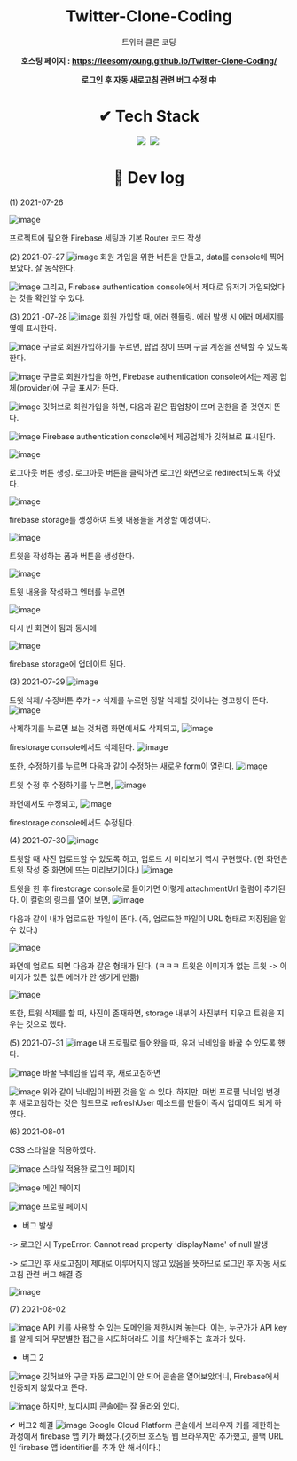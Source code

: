 # <div align="center"> Twitter-Clone-Coding </div>
<div align="center"> 트위터 클론 코딩

  **호스팅 페이지 : https://leesomyoung.github.io/Twitter-Clone-Coding/**
  
  **로그인 후 자동 새로고침 관련 버그 수정 中**
</div>

# <div align="center"> ✔ Tech Stack </div>


<div align="center">
<img src="https://img.shields.io/badge/React-61DAFB?style=flat-square&logo=React&logoColor=white"/></a>&nbsp 
<img src="https://img.shields.io/badge/Firebase-FFCA28?style=flat-square&logo=Firebase&logoColor=white"/></a>&nbsp 

</div>

# <div align="center"> 👀 Dev log </div>
(1) 2021-07-26


![image](https://user-images.githubusercontent.com/47571973/127004406-5e53b3e4-278b-421e-ad8b-cae891583026.png)

프로젝트에 필요한 Firebase 세팅과 기본 Router 코드 작성

(2) 2021-07-27
![image](https://user-images.githubusercontent.com/47571973/127162638-690e205c-31f1-4948-b0ee-6b09fe6cd993.png)
회원 가입을 위한 버튼을 만들고, data를 console에 찍어보았다. 잘 동작한다.

![image](https://user-images.githubusercontent.com/47571973/127162803-2aac1ba4-0586-48c6-8048-127cf81832a8.png)
그리고, Firebase authentication console에서 제대로 유저가 가입되었다는 것을 확인할 수 있다.

(3) 2021 -07-28
![image](https://user-images.githubusercontent.com/47571973/127269105-5068fcd2-ba58-4666-b0c8-8fb2ca21ec62.png)
회원 가입할 때, 에러 핸들링. 에러 발생 시 에러 메세지를 옆에 표시한다.

![image](https://user-images.githubusercontent.com/47571973/127269370-a6b00233-fc29-45e9-a994-4ec751ee4430.png)
구글로 회원가입하기를 누르면, 팝업 창이 뜨며 구글 계정을 선택할 수 있도록 한다.

![image](https://user-images.githubusercontent.com/47571973/127269479-94c87834-825c-4022-8260-f33020317cdc.png)
구글로 회원가입을 하면, Firebase authentication console에서는 제공 업체(provider)에 구글 표시가 뜬다.

![image](https://user-images.githubusercontent.com/47571973/127269579-d1b54744-9b96-4788-919e-877a43a72934.png)
깃허브로 회원가입을 하면, 다음과 같은 팝업창이 뜨며 권한을 줄 것인지 뜬다.

![image](https://user-images.githubusercontent.com/47571973/127269778-6f73c028-523b-4027-8515-cc28ce4943cb.png)
Firebase authentication console에서 제공업체가 깃허브로 표시된다.

![image](https://user-images.githubusercontent.com/47571973/127271653-37702ec6-4f2f-44e3-8492-c35ab969ac95.png)

로그아웃 버튼 생성. 로그아웃 버튼을 클릭하면 로그인 화면으로 redirect되도록 하였다.

![image](https://user-images.githubusercontent.com/47571973/127278051-a0da2298-08ba-4902-954e-c84f406493e8.png)

firebase storage를 생성하여 트윗 내용들을 저장할 예정이다.

![image](https://user-images.githubusercontent.com/47571973/127277748-48a58ca4-c70c-4733-94b8-eb8d2ca9c45e.png)

트윗을 작성하는 폼과 버튼을 생성한다.

![image](https://user-images.githubusercontent.com/47571973/127277814-f6bd96ee-e36e-493c-8a88-98f60aa138d6.png)

트윗 내용을 작성하고 엔터를 누르면

![image](https://user-images.githubusercontent.com/47571973/127277866-146ba060-1ca8-4215-8408-5e4598c9b4a9.png)

다시 빈 화면이 됨과 동시에

![image](https://user-images.githubusercontent.com/47571973/127277945-615431aa-4912-4235-b7e7-c10e5a2465bc.png)

firebase storage에 업데이트 된다.

(3) 2021-07-29
![image](https://user-images.githubusercontent.com/47571973/127418043-77e3ed33-2883-4194-a402-45ec5a2eb417.png)

트윗 삭제/ 수정버튼 추가 -> 삭제를 누르면 정말 삭제할 것이냐는 경고창이 뜬다.
![image](https://user-images.githubusercontent.com/47571973/127418656-068175bb-63ea-49f7-8950-96d4299ab421.png)

삭제하기를 누르면 보는 것처럼 화면에서도 삭제되고, 
![image](https://user-images.githubusercontent.com/47571973/127418706-69ce7546-6ced-4aa2-b29d-3c81bed9e1d4.png)

firestorage console에서도 삭제된다.
![image](https://user-images.githubusercontent.com/47571973/127420008-2b6eb94f-1cc2-4da3-8475-7adb22e63ea7.png)

또한, 수정하기를 누르면 다음과 같이 수정하는 새로운 form이 열린다.
![image](https://user-images.githubusercontent.com/47571973/127422980-177b07ea-609f-4f22-b541-af9f2121cdfc.png)

트윗 수정 후 수정하기를 누르면,
![image](https://user-images.githubusercontent.com/47571973/127423094-48e33914-e545-44a0-9e96-864cc1a50d61.png)

화면에서도 수정되고,
![image](https://user-images.githubusercontent.com/47571973/127423141-beb3fdd1-c817-4cff-a0c2-0f54be2ad9cc.png)

firestorage console에서도 수정된다.

(4) 2021-07-30
![image](https://user-images.githubusercontent.com/47571973/127616815-6740b6f6-9e60-4c17-8a16-505dd270f4e4.png)

트윗할 때 사진 업로드할 수 있도록 하고, 업로드 시 미리보기 역시 구현했다. (현 화면은 트윗 작성 중 화면에 뜨는 미리보기이다.)
![image](https://user-images.githubusercontent.com/47571973/127616899-63b61876-e2f0-4b88-b342-cc9b98956d49.png)

트윗을 한 후 firestorage console로 들어가면 이렇게 attachmentUrl 컬럼이 추가된다. 이 컬럼의 링크를 열어 보면, 
![image](https://user-images.githubusercontent.com/47571973/127616994-ed7c82b5-13d4-440d-88b1-46cffea6ffab.png)

다음과 같이 내가 업로드한 파일이 뜬다. (즉, 업로드한 파일이 URL 형태로 저장됨을 알 수 있다.)

![image](https://user-images.githubusercontent.com/47571973/127618096-32456d8f-8bee-4d5a-be6e-23b7603022bd.png)

화면에 업로드 되면 다음과 같은 형태가 된다. (ㅋㅋㅋ 트윗은 이미지가 없는 트윗 -> 이미지가 있든 없든 에러가 안 생기게 만듦)

![image](https://user-images.githubusercontent.com/47571973/127619924-02a6bc08-6f54-4c34-bab1-6462d4e8c855.png)

또한, 트윗 삭제를 할 때, 사진이 존재하면, storage 내부의 사진부터 지우고 트윗을 지우는 것으로 했다.

(5) 2021-07-31
![image](https://user-images.githubusercontent.com/47571973/127740985-e544320f-76ba-4e33-a1d1-49132acd5cef.png)
내 프로필로 들어왔을 때, 유저 닉네임을 바꿀 수 있도록 했다.

![image](https://user-images.githubusercontent.com/47571973/127741003-fc3ef0fb-fe6d-4a27-9644-161cf6ee3b16.png)
바꿀 닉네임을 입력 후, 새로고침하면

![image](https://user-images.githubusercontent.com/47571973/127741200-ddd4119d-7905-4ca0-8d57-967fa864e1fe.png)
위와 같이 닉네임이 바뀐 것을 알 수 있다. 하지만, 매번 프로필 닉네임 변경 후 새로고침하는 것은 힘드므로 refreshUser 메소드를 만들어 즉시 업데이트 되게 하였다.

(6) 2021-08-01

CSS 스타일을 적용하였다.

![image](https://user-images.githubusercontent.com/47571973/127761781-1e3cf3b9-87d1-4f3e-b432-24a69884ae94.png)
스타일 적용한 로그인 페이지

![image](https://user-images.githubusercontent.com/47571973/127761817-c2dbecf9-0a00-4211-9afd-4d93c2a78170.png)
메인 페이지

![image](https://user-images.githubusercontent.com/47571973/127761826-951ffab6-3826-43d5-a016-74b2381f585a.png)
프로필 페이지

*  버그 발생 

-> 로그인 시 TypeError: Cannot read property 'displayName' of null 발생

-> 로그인 후 새로고침이 제대로 이루어지지 않고 있음을 뜻하므로 로그인 후 자동 새로고침 관련 버그 해결 중

![image](https://user-images.githubusercontent.com/47571973/127761844-27681037-826e-4442-8675-3967826cc015.png)

(7) 2021-08-02

![image](https://user-images.githubusercontent.com/47571973/127794843-99216d91-36b0-4237-b8a8-e32088d229c2.png)
API 키를 사용할 수 있는 도메인을 제한시켜 놓는다. 이는, 누군가가 API key를 알게 되어 무분별한 접근을 시도하더라도 이를 차단해주는 효과가 있다.

* 버그 2

![image](https://user-images.githubusercontent.com/47571973/127795960-dee11917-f5cf-4c6d-8310-61e45d5af6f3.png)
깃허브와 구글 자동 로그인이 안 되어 콘솔을 열어보았더니, Firebase에서 인증되지 않았다고 뜬다.

![image](https://user-images.githubusercontent.com/47571973/127796540-21495e27-78e4-4614-92cb-5ac4cea1ee48.png)
하지만, 보다시피 콘솔에는 잘 올라와 있다.

✔ 버그2 해결
![image](https://user-images.githubusercontent.com/47571973/127797044-10f6a4b9-3e6c-4bfc-af01-5c18fd881da0.png)
Google Cloud Platform 콘솔에서 브라우저 키를 제한하는 과정에서 firebase 앱 키가 빠졌다.(깃허브 호스팅 웹 브라우저만 추가했고, 콜백 URL인 firebase 앱 identifier를 추가 안 해서이다.)

